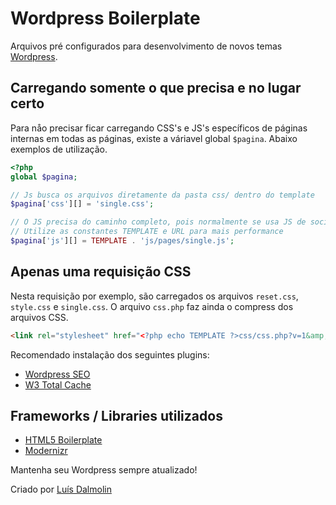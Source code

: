 # Wordpress Boilerplate 

Arquivos pré configurados para desenvolvimento de novos temas [Wordpress](http://www.wordpress.org).

## Carregando somente o que precisa e no lugar certo 
Para nåo precisar ficar carregando CSS's e JS's específicos de páginas internas em todas as páginas, existe a váriavel global `$pagina`. Abaixo exemplos de utilização.

```php 
<?php 
global $pagina;

// Js busca os arquivos diretamente da pasta css/ dentro do template 
$pagina['css'][] = 'single.css';

// O JS precisa do caminho completo, pois normalmente se usa JS de social media ou algo do tipo 
// Utilize as constantes TEMPLATE e URL para mais performance 
$pagina['js'][] = TEMPLATE . 'js/pages/single.js';
```

## Apenas uma requisição CSS 
Nesta requisição por exemplo, são carregados os arquivos `reset.css`, `style.css` e `single.css`. O arquivo `css.php` faz ainda o compress dos arquivos CSS.

```html 
<link rel="stylesheet" href="<?php echo TEMPLATE ?>css/css.php?v=1&amp;f=single.css" /> 
``` 

Recomendado instalação dos seguintes plugins:
* [Wordpress SEO](http://wordpress.org/extend/plugins/wordpress-seo/)
* [W3 Total Cache](http://wordpress.org/extend/plugins/w3-total-cache/)

## Frameworks / Libraries utilizados 
* [HTML5 Boilerplate](http://html5boilerplate.com/)
* [Modernizr](http://modernizr.com/)

Mantenha seu Wordpress sempre atualizado!

Criado por [Luís Dalmolin](http://luisdalmolin.com.br)